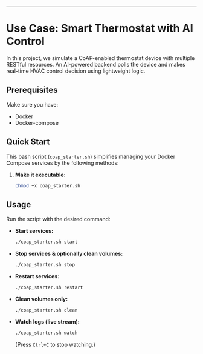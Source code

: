 
---
# Use Case: Smart Thermostat with AI Control
In this project, we simulate a CoAP-enabled thermostat device with multiple RESTful resources. An AI-powered backend polls the device and makes real-time HVAC control decision using lightweight logic.

## Prerequisites

Make sure you have:
- Docker
- Docker-compose

## Quick Start

This bash script (`coap_starter.sh`) simplifies managing your Docker Compose services by the following methods:

1.  **Make it executable:**
    ```bash
    chmod +x coap_starter.sh
    ```

## Usage

Run the script with the desired command:

* **Start services:**
    ```bash
    ./coap_starter.sh start
    ```

* **Stop services & optionally clean volumes:**
    ```bash
    ./coap_starter.sh stop
    ```

* **Restart services:**
    ```bash
    ./coap_starter.sh restart
    ```

* **Clean volumes only:**
    ```bash
    ./coap_starter.sh clean
    ```

* **Watch logs (live stream):**
    ```bash
    ./coap_starter.sh watch
    ```
    (Press `Ctrl+C` to stop watching.)

